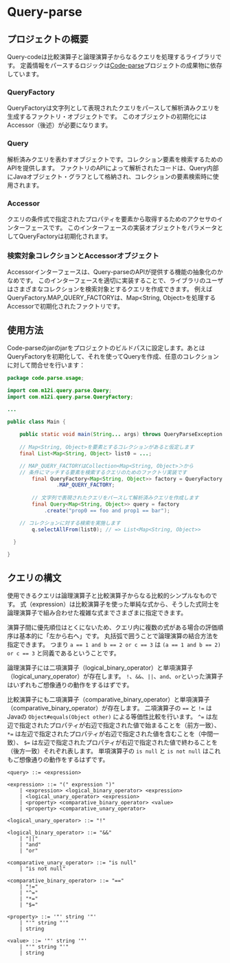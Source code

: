 # Query-parse

## プロジェクトの概要

Query-codeは比較演算子と論理演算子からなるクエリを処理するライブラリです。
定義情報をパースするロジックは[Code-parse](https://github.com/mizukyf/code-parse)プロジェクトの成果物に依存しています。

### QueryFactory

QueryFactoryは文字列として表現されたクエリをパースして解析済みクエリを生成するファクトリ・オブジェクトです。
このオブジェクトの初期化にはAccessor（後述）が必要になります。

### Query

解析済みクエリを表わすオブジェクトです。コレクション要素を検索するためのAPIを提供します。
ファクトリのAPIによって解析されたコードは、Query内部にJavaオブジェクト・グラフとして格納され、コレクションの要素検索時に使用されます。

### Accessor

クエリの条件式で指定されたプロパティを要素から取得するためのアクセサのインターフェースです。
このインターフェースの実装オブジェクトをパラメータとしてQueryFactoryは初期化されます。

### 検索対象コレクションとAccessorオブジェクト

Accessorインターフェースは、Query-parseのAPIが提供する機能の抽象化のかなめです。
このインターフェースを適切に実装することで、ライブラリのユーザはさまざまなコレクションを検索対象とするクエリを作成できます。
例えばQueryFactory.MAP_QUERY_FACTORYは、Map<String, Object>を処理するAccessorで初期化されたファクトリです。

## 使用方法

Code-parseのjarのjarをプロジェクトのビルドパスに設定します。あとはQueryFactoryを初期化して、それを使ってQueryを作成、任意のコレクションに対して問合せを行います：

```java
package code.parse.usage;

import com.m12i.query.parse.Query;
import com.m12i.query.parse.QueryFactory;

...

public class Main {
  
	public static void main(String... args) throws QueryParseException {
    
    // Map<String, Object>を要素とするコレクションがあると仮定します
    final List<Map<String, Object> list0 = ...;

    // MAP_QUERY_FACTORYはCollection<Map<String, Object>＞から
    // 条件にマッチする要素を検索するクエリのためのファクトリ実装です
		final QueryFactory<Map<String, Object>> factory = QueryFactory
				.MAP_QUERY_FACTORY;
		
		// 文字列で表現されたクエリをパースして解析済みクエリを作成します
		final Query<Map<String, Object>> query = factory
		    .create("prop0 == foo and prop1 == bar");

    // コレクションに対する検索を実施します
		q.selectAllFrom(list0); // => List<Map<String, Object>>
		
  }

}
```

## クエリの構文

使用できるクエリは論理演算子と比較演算子からなる比較的シンプルなものです。
式（expression）は比較演算子を使った単純な式から、そうした式同士を論理演算子で組み合わせた複雑な式までさまざまに指定できます。

演算子間に優先順位はとくにないため、クエリ内に複数の式がある場合の評価順序は基本的に「左から右へ」です。
丸括弧で囲うことで論理演算の結合方法を指定できます。
つまり `a == 1 and b == 2 or c == 3` は `(a == 1 and b == 2) or c == 3` と同義であるということです。

論理演算子には二項演算子（logical_binary_operator）と単項演算子（logical_unary_operator）が存在します。
`!`、`&&`、`||`、`and`、`or`といった演算子はいずれもご想像通りの動作をするはずです。

比較演算子にも二項演算子（comparative_binary_operator）と単項演算子（comparative_binary_operator）が存在します。
二項演算子の `==` と `!=` はJavaの `Object#equals(Object other)` による等価性比較を行います。
`^=` は左辺で指定されたプロパティが右辺で指定された値で始まることを（前方一致）、
`*=` は左辺で指定されたプロパティが右辺で指定された値を含むことを（中間一致）、
`$=` は左辺で指定されたプロパティが右辺で指定された値で終わることを（後方一致）それぞれ表します。
単項演算子の `is null` と `is not null` はこれもご想像通りの動作をするはずです。

```bnf
<query> ::= <expression>

<expression> ::= "(" expression ")" 
	| <expression> <logical_binary_operator> <expression>
	| <logical_unary_operator> <expression>
	| <property> <comparative_binary_operator> <value>
	| <property> <comparative_unary_operator>

<logical_unary_operator> ::= "!"

<logical_binary_operator> ::= "&&"
	| "||"
	| "and"
	| "or"

<comparative_unary_operator> ::= "is null"
	| "is not null"

<comparative_binary_operator> ::= "=="
	| "!="
	| "^="
	| "*="
	| "$="

<property> ::= '"' string '"'
	| "'" string "'"
	| string

<value> ::= '"' string '"'
	| "'" string "'"
	| string
```



